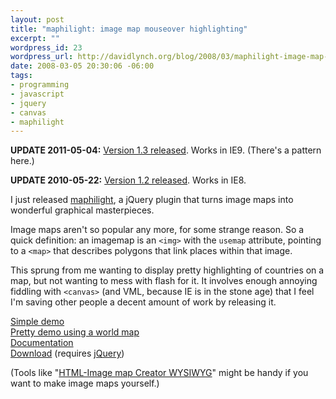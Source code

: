 ```yaml
--- 
layout: post
title: "maphilight: image map mouseover highlighting"
excerpt: ""
wordpress_id: 23
wordpress_url: http://davidlynch.org/blog/2008/03/maphilight-image-map-mouseover-highlighting/
date: 2008-03-05 20:30:06 -06:00
tags: 
- programming
- javascript
- jquery
- canvas
- maphilight
---
```

**UPDATE 2011-05-04:** [Version 1.3 released](http://davidlynch.org/blog/2011/05/maphilight-1-3/). Works in IE9. (There's a pattern here.)

**UPDATE 2010-05-22:** [Version 1.2 released](http://davidlynch.org/blog/2010/05/maphilight-1-2/). Works in IE8.

I just released [maphilight](http://plugins.jquery.com/project/maphilight), a jQuery plugin that turns image maps into wonderful graphical masterpieces.

Image maps aren't so popular any more, for some strange reason. So a quick definition: an imagemap is an `<img>` with the `usemap` attribute, pointing to a `<map>` that describes polygons that link places within that image.

This sprung from me wanting to display pretty highlighting of countries on a map, but not wanting to mess with flash for it. It involves enough annoying fiddling with `<canvas>` (and VML, because IE is in the stone age) that I feel I'm saving other people a decent amount of work by releasing it.

[Simple demo](http://davidlynch.org/js/maphilight/docs/demo_simple.html)  
[Pretty demo using a world map](http://davidlynch.org/js/maphilight/docs/demo_world.html)  
[Documentation](http://davidlynch.org/js/maphilight/docs)  
[Download](http://github.com/kemayo/maphilight/) (requires [jQuery](http://jquery.com))

(Tools like "[HTML-Image map Creator WYSIWYG](http://www.kolchose.org/simon/ajaximagemapcreator/)" might be handy if you want to make image maps yourself.)
